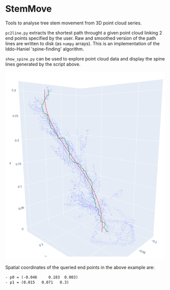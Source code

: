 # StemMove
Tools to analyse tree stem movement from 3D point cloud series.

`pc2line.py` extracts the shortest path throught a given point cloud linking 2
end points specified by the user. Raw and smoothed version of the path lines
are written to disk (as `numpy` arrays).
This is an implementation of the Iddo-Haniel 'spine-finding' algorithm.

`show_spine.py` can be used to explore point cloud data and display the spine
lines generated by the script above.

![Spine-finding algorithm](spine_finding_raw_smoothed.png)

Spatial coordinates of the queried end points in the above example are:

    - p0 = (-0.046     0.183  0.003)
    - p1 = (0.015   0.071   0.3)
